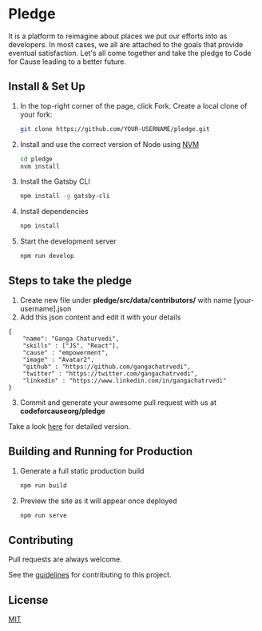 # Pledge

It is a platform to reimagine about places we put our efforts into as developers. In most cases, we all are attached to the goals that provide eventual satisfaction. Let's all come together and take the pledge to Code for Cause leading to a better future.

## Install & Set Up

1. In the top-right corner of the page, click Fork. Create a local clone of your fork:

   ```sh
   git clone https://github.com/YOUR-USERNAME/pledge.git
   ```

2. Install and use the correct version of Node using [NVM](https://github.com/nvm-sh/nvm)

   ```sh
   cd pledge
   nvm install
   ```

3. Install the Gatsby CLI

   ```sh
   npm install -g gatsby-cli
   ```

4. Install dependencies

   ```sh
   npm install
   ```

5. Start the development server

   ```sh
   npm run develop
   ```

## Steps to take the pledge

1. Create new file under **pledge/src/data/contributors/** with name [your-username].json
2. Add this json content and edit it with your details

```
{
    "name": "Ganga Chaturvedi",
    "skills" : ["JS", "React"],
    "cause" : "empowerment",
    "image" : "Avatar2",
    "github" : "https://github.com/gangachatrvedi",
    "twitter" : "https://twitter.com/gangachatrvedi",
    "linkedin" : "https://www.linkedin.com/in/gangachatrvedi"
}
```

3. Commit and generate your awesome pull request with us at **codeforcauseorg/pledge**

Take a look [here](./hints/create_pledge.md) for detailed version.

## Building and Running for Production

1. Generate a full static production build

   ```sh
   npm run build
   ```

1. Preview the site as it will appear once deployed

   ```sh
   npm run serve
   ```

## Contributing

Pull requests are always welcome.

See the [guidelines](contributing.md) for contributing to this project.

## License

[MIT](https://choosealicense.com/licenses/mit/)
